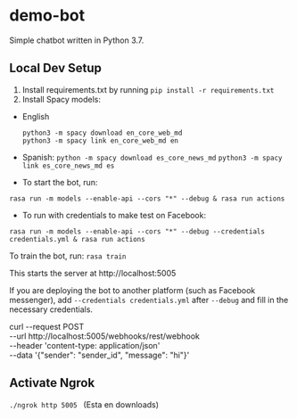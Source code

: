 # demo-bot

Simple chatbot written in Python 3.7.

## Local Dev Setup

1. Install requirements.txt by running `pip install -r requirements.txt`
2. Install Spacy models:

- English
  ```
  python3 -m spacy download en_core_web_md
  python3 -m spacy link en_core_web_md en
  ```

- Spanish:
  `python -m spacy download es_core_news_md`
  `python3 -m spacy link es_core_news_md es`

- To start the bot, run:
```
rasa run -m models --enable-api --cors "*" --debug & rasa run actions

```
- To run with credentials to make test on Facebook:
```
rasa run -m models --enable-api --cors "*" --debug --credentials credentials.yml & rasa run actions
```
To train the bot, run:
`rasa train`

This starts the server at http://localhost:5005

If you are deploying the bot to another platform (such as Facebook messenger), add `--credentials credentials.yml` after `--debug` and fill in the necessary credentials.

curl --request POST \
  --url http://localhost:5005/webhooks/rest/webhook \
  --header 'content-type: application/json' \
  --data '{"sender": "sender_id", "message": "hi"}'

## Activate Ngrok

`./ngrok http 5005 ` (Esta en downloads)